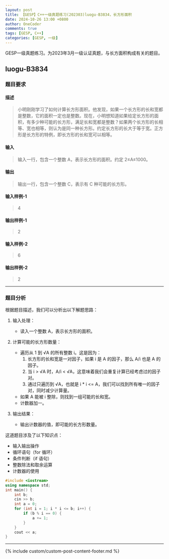 ```yaml
---
layout: post
title: 【GESP】C++一级真题练习(202303)luogu-B3834，长方形面积
date: 2024-10-26 13:00 +0800
author: OneCoder
comments: true
tags: [GESP, C++]
categories: [GESP, 一级]
---
```

GESP一级真题练习。为2023年3月一级认证真题，与长方面积构成有关的题目。

<!--more-->

## luogu-B3834

### 题目要求

#### 描述

>小明刚刚学习了如何计算长方形面积。他发现，如果一个长方形的长和宽都是整数，它的面积一定也是整数。现在，小明想知道如果给定长方形的面积，有多少种可能的长方形，满足长和宽都是整数？如果两个长方形的长相等、宽也相等，则认为是同一种长方形。约定长方形的长大于等于宽。正方形是长方形的特例，即长方形的长和宽可以相等。

#### 输入

>输入一行，包含一个整数 A，表示长方形的面积。约定 2≤A≤1000。

#### 输出

>输出一行，包含一个整数 C，表示有 C 种可能的长方形。

#### 输入样例-1

>4

#### 输出样例-1

>2

#### 输入样例-2

>6

#### 输出样例-2

>2

---

### 题目分析

根据题目描述，我们可以分析出以下解题思路：

1. 输入处理：
   - 读入一个整数 A，表示长方形的面积。

2. 计算可能的长方形数量：
   - 遍历从 1 到 √A 的所有整数 i。这是因为：
     1. 长方形的长和宽是一对因子，如果 i 是 A 的因子，那么 A/i 也是 A 的因子。
     2. 当 i > √A 时，A/i < √A，这意味着我们会重复计算已经考虑过的因子对。
     3. 通过只遍历到 √A，也就是 i * i <= A，我们可以找到所有唯一的因子对，同时减少计算量。
   - 如果 A 能被 i 整除，则找到一组可能的长和宽。
   - 计数器加一。

3. 输出结果：
   - 输出计数器的值，即可能的长方形数量。

这道题目涉及了以下知识点：

- 输入输出操作
- 循环语句（for 循环）
- 条件判断（if 语句）
- 整数除法和取余运算
- 计数器的使用

```cpp
#include <iostream>
using namespace std;
int main() {
    int b;
    cin >> b;
    int a = 0;
    for (int i = 1; i * i <= b; i++) {
        if (b % i == 0) {
            a += 1;
        }
    }
    cout << a;
}
```

---

{% include custom/custom-post-content-footer.md %}
